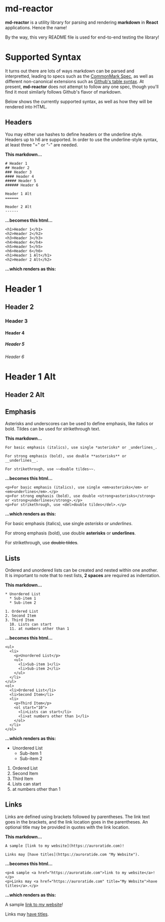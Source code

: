 # md-reactor

**md-reactor** is a utility library for parsing and rendering **markdown** in **React** applications. Hence the name!

By the way, this very README file is used for end-to-end testing the library!

# Supported Syntax

It turns out there are lots of ways markdown can be parsed and interpretted, leading to specs such as the [CommonMark Spec](https://spec.commonmark.org/), as well as different non-canonical extensions such as [Github's table syntax](https://github.com/adam-p/markdown-here/wiki/Markdown-Cheatsheet#tables). At present, **md-reactor** does not attempt to follow any one spec, though you'll find it most similarly follows Github's flavor of markdown.

Below shows the currently supported syntax, as well as how they will be rendered into HTML.

## Headers

You may either use hashes to define headers or the underline style. Headers up to h6 are supported. In order to use the underline-style syntax, at least three "=" or "-" are needed.

**This markdown...**

```
# Header 1
## Header 2
### Header 3
#### Header 4
##### Header 5
###### Header 6

Header 1 Alt
======

Header 2 Alt
------
```

**...becomes this html...**

```
<h1>Header 1</h1>
<h2>Header 2</h2>
<h3>Header 3</h3>
<h4>Header 4</h4>
<h5>Header 5</h5>
<h6>Header 6</h6>
<h1>Header 1 Alt</h1>
<h2>Header 2 Alt</h2>
```

**...which renders as this:**

# Header 1
## Header 2
### Header 3
#### Header 4
##### Header 5
###### Header 6

Header 1 Alt
======

Header 2 Alt
------

## Emphasis

Asterisks and underscores can be used to define emphasis, like italics or bold. Tildes can be used for strikethrough text.

**This markdown...**

```
For basic emphasis (italics), use single *asterisks* or _underlines_.

For strong emphasis (bold), use double **asterisks** or __underlines__.

For strikethrough, use ~~double tildes~~.
```

**...becomes this html...**

```
<p>For basic emphasis (italics), use single <em>asterisks</em> or <em>underlines</em>.</p>
<p>For strong emphasis (bold), use double <strong>asterisks</strong> or <strong>underlines</strong>.</p>
<p>For strikethrough, use <del>double tildes</del>.</p>
```

**...which renders as this:**

For basic emphasis (italics), use single *asterisks* or _underlines_.

For strong emphasis (bold), use double **asterisks** or __underlines__.

For strikethrough, use ~~double tildes~~.

## Lists

Ordered and unordered lists can be created and nested within one another. It is important to note that to nest lists, **2 spaces** are required as indentation.

**This markdown...**

```
* Unordered List
  * Sub-item 1
  * Sub-item 2

1. Ordered List
2. Second Item
3. Third Item
  10. Lists can start
  11. at numbers other than 1
```

**...becomes this html...**

```
<ul>
  <li>
    <p>Unordered List</p>
    <ul>
      <li>Sub-item 1</li>
      <li>Sub-item 2</li>
    </ul>
  </li>
</ul>
<ol>
  <li>Ordered List</li>
  <li>Second Item</li>
  <li>
    <p>Third Item</p>
    <ol start="10">
      <li>Lists can start</li>
      <li>at numbers other than 1</li>
    </ol>
  </li>
</ol>
```

**...which renders as this:**

* Unordered List
  * Sub-item 1
  * Sub-item 2

1. Ordered List
2. Second Item
3. Third Item
  10. Lists can start
  11. at numbers other than 1

## Links

Links are defined using brackets followed by parentheses. The link text goes in the brackets, and the link location goes in the parentheses. An optional title may be provided in quotes with the link location.

**This markdown...**

```
A sample [link to my website](https://auroratide.com)!

Links may [have titles](https://auroratide.com "My Website").
```

**...becomes this html...**

```
<p>A sample <a href="https://auroratide.com">link to my website</a>!</p>
<p>Links may <a href="https://auroratide.com" title="My Website">have titles</a>.</p>
```

**...which renders as this:**

A sample [link to my website](https://auroratide.com)!

Links may [have titles](https://auroratide.com "My Website").